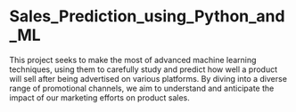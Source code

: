 # Sales_Prediction_using_Python_and_ML
This project seeks to make the most of advanced machine learning techniques, using them to carefully study and predict how well a product will sell after being advertised on various platforms. By diving into a diverse range of promotional channels, we aim to understand and anticipate the impact of our marketing efforts on product sales.
